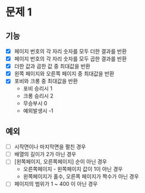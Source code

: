 # 문제 1 

## 기능

* [x] 페이지 번호의 각 자리 숫자를 모두 더한 결과를 반환
* [x] 페이지 번호의 각 자리 숫자를 모두 곱한 결과를 반환
* [x] 더한 값과 곱한 값 중 최대값을 반환
* [x] 왼쪽 페이지와 오른쪽 페이지 중 최대값을 반환
* [x] 포비와 크롱 중 최대값을 반환
  * 포비 승리시 1
  * 크롱 승리시 2
  * 무승부시 0
  * 예외발생시 -1

## 예외

* [ ] 시작면이나 마지막면을 펼친 경우
* [ ] 배열의 길이가 2가 아닌 경우
* [ ] [왼쪽페이지, 오른쪽페이지] 순이 아닌 경우
  * 오른쪽페이지 - 왼쪽페이지 값이 1이 아닌 경우
  * 왼쪽페이지가 홀수, 오른쪽 페이지가 짝수가 아닌 경우
* [ ] 페이지의 범위가 1 ~ 400 이 아닌 경우